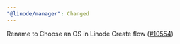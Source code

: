 ```yaml
---
"@linode/manager": Changed
---
```


Rename to Choose an OS in Linode Create flow ([#10554](https://github.com/linode/manager/pull/10554))
